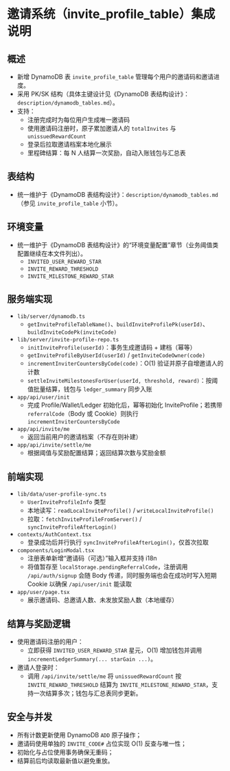 # 邀请系统（invite_profile_table）集成说明

## 概述

- 新增 DynamoDB 表 `invite_profile_table` 管理每个用户的邀请码和邀请进度。
- 采用 PK/SK 结构（具体主键设计见《DynamoDB 表结构设计》：`description/dynamodb_tables.md`）。
- 支持：
  - 注册完成时为每位用户生成唯一邀请码
  - 使用邀请码注册时，原子累加邀请人的 `totalInvites` 与 `unissuedRewardCount`
  - 登录后拉取邀请档案本地化展示
  - 里程碑结算：每 N 人结算一次奖励，自动入账钱包与汇总表

## 表结构

- 统一维护于《DynamoDB 表结构设计》：`description/dynamodb_tables.md`（参见 `invite_profile_table` 小节）。

## 环境变量

- 统一维护于《DynamoDB 表结构设计》的“环境变量配置”章节（业务阈值类配置继续在本文件列出）。
  - `INVITED_USER_REWARD_STAR`
  - `INVITE_REWARD_THRESHOLD`
  - `INVITE_MILESTONE_REWARD_STAR`

## 服务端实现

- `lib/server/dynamodb.ts`
  - `getInviteProfileTableName()`、`buildInviteProfilePk(userId)`、`buildInviteCodePk(inviteCode)`
- `lib/server/invite-profile-repo.ts`
  - `initInviteProfile(userId)`：事务生成邀请码 + 建档（幂等）
  - `getInviteProfileByUserId(userId)` / `getInviteCodeOwner(code)`
  - `incrementInviterCountersByCode(code)`：O(1) 验证并原子自增邀请人的计数
  - `settleInviteMilestonesForUser(userId, threshold, reward)`：按阈值批量结算，钱包与 `ledger_summary` 同步入账
- `app/api/user/init`
  - 完成 Profile/Wallet/Ledger 初始化后，幂等初始化 InviteProfile；若携带 `referralCode`（Body 或 Cookie）则执行 `incrementInviterCountersByCode`
- `app/api/invite/me`
  - 返回当前用户的邀请档案（不存在则补建）
- `app/api/invite/settle/me`
  - 根据阈值与奖励配置结算；返回结算次数与奖励金额

## 前端实现

- `lib/data/user-profile-sync.ts`
  - `UserInviteProfileInfo` 类型
  - 本地读写：`readLocalInviteProfile()` / `writeLocalInviteProfile()`
  - 拉取：`fetchInviteProfileFromServer()` / `syncInviteProfileAfterLogin()`
- `contexts/AuthContext.tsx`
  - 登录成功后并行执行 `syncInviteProfileAfterLogin()`，仅首次拉取
- `components/LoginModal.tsx`
  - 注册表单新增“邀请码（可选）”输入框并支持 i18n
  - 将值暂存至 `localStorage.pendingReferralCode`，注册调用 `/api/auth/signup` 会随 Body 传递，同时服务端也会在成功时写入短期 Cookie 以确保 `/api/user/init` 能读取
- `app/user/page.tsx`
  - 展示邀请码、总邀请人数、未发放奖励人数（本地缓存）

## 结算与奖励逻辑

- 使用邀请码注册的用户：
  - 立即获得 `INVITED_USER_REWARD_STAR` 星元，O(1) 增加钱包并调用 `incrementLedgerSummary(... starGain ...)`。
- 邀请人登录时：
  - 调用 `/api/invite/settle/me` 将 `unissuedRewardCount` 按 `INVITE_REWARD_THRESHOLD` 结算为 `INVITE_MILESTONE_REWARD_STAR`，支持一次结算多次；钱包与汇总表同步更新。

## 安全与并发

- 所有计数更新使用 DynamoDB `ADD` 原子操作；
- 邀请码使用单独的 `INVITE_CODE#` 占位实现 O(1) 反查与唯一性；
- 初始化与占位使用事务确保无重码；
- 结算前后均读取最新值以避免重放。


